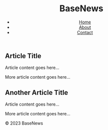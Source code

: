 <!DOCTYPE html>
<html>
  <head>
    <title>BaseNews - The Latest News and Trends</title>
    <link rel="stylesheet" type="text/css" href="style.css">
  </head>
  <body>
    <header>
      <h1>BaseNews</h1>
      <nav>
        <ul>
          <li><a href="#">Home</a></li>
          <li><a href="#">About</a></li>
          <li><a href="#">Contact</a></li>
        </ul>
      </nav>
    </header>
    <main>
      <article>
        <h2>Article Title</h2>
        <p>Article content goes here...</p>
        <p>More article content goes here...</p>
      </article>
      <article>
        <h2>Another Article Title</h2>
        <p>Article content goes here...</p>
        <p>More article content goes here...</p>
      </article>
    </main>
    <footer>
      <p>&copy; 2023 BaseNews</p>
    </footer>
  </body>
</html>
